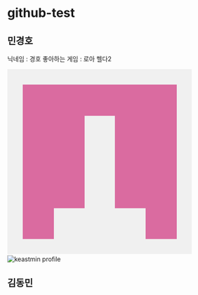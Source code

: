 # github-test

## 민경호
닉네임 : 경호
좋아하는 게임 : 로아 헬다2

![keastmin profile](https://github.com/rudghgmrdls1/github-test/blob/%EB%8F%99%EB%AF%BC%EB%8B%98/Images/101377860.png)
<img src="/path/to/img.jpg" width="40%" height="30%" title="px" alt="keastmin profile"></img>
## 김동민
